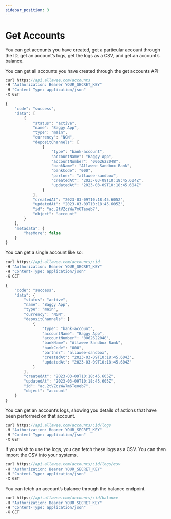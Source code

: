 ```yaml
---
sidebar_position: 3
---
```


# Get Accounts

You can get accounts you have created, get a particular account through the ID, get an account’s logs, get the logs as a CSV, and get an account’s balance.

You can get all accounts you have created through the get accounts API:

```js title="Sample Request"
curl https://api.allawee.com/accounts
-H "Authorization: Bearer YOUR_SECRET_KEY"
-H "Content-Type: application/json"
-X GET
```

```js title="Sample Success Response"
{
    "code": "success",
    "data": [
        {
            "status": "active",
            "name": "Baggy App",
            "type": "main",
            "currency": "NGN",
            "depositChannels": [
                {
                    "type": "bank-account",
                    "accountName": "Baggy App",
                    "accountNumber": "0062622048",
                    "bankName": "Allawee Sandbox Bank",
                    "bankCode": "000",
                    "partner": "allawee-sandbox",
                    "createdAt": "2023-03-09T10:18:45.604Z",
                    "updatedAt": "2023-03-09T10:18:45.604Z"
                }
            ],
            "createdAt": "2023-03-09T10:18:45.605Z",
            "updatedAt": "2023-03-09T10:18:45.605Z",
            "id": "ac.2tVZczWw7m6Teoeb7",
            "object": "account"
        }
    ],
    "metadata": {
        "hasMore": false
    }
}
```

You can get a single account like so:

```js title="Sample Request"
curl https://api.allawee.com/accounts/:id
-H "Authorization: Bearer YOUR_SECRET_KEY"
-H "Content-Type: application/json"
-X GET
```

```js title="Sample Success Response"
{
    "code": "success",
    "data": {
        "status": "active",
        "name": "Baggy App",
        "type": "main",
        "currency": "NGN",
        "depositChannels": [
            {
                "type": "bank-account",
                "accountName": "Baggy App",
                "accountNumber": "0062622048",
                "bankName": "Allawee Sandbox Bank",
                "bankCode": "000",
                "partner": "allawee-sandbox",
                "createdAt": "2023-03-09T10:18:45.604Z",
                "updatedAt": "2023-03-09T10:18:45.604Z"
            }
        ],
        "createdAt": "2023-03-09T10:18:45.605Z",
        "updatedAt": "2023-03-09T10:18:45.605Z",
        "id": "ac.2tVZczWw7m6Teoeb7",
        "object": "account"
    }
}
```

You can get an account’s logs, showing you details of actions that have been performed on that account.

```js title="Sample Request"
curl https://api.allawee.com/accounts/:id/logs
-H "Authorization: Bearer YOUR_SECRET_KEY"
-H "Content-Type: application/json"
-X GET
```

If you wish to use the logs, you can fetch these logs as a CSV. You can then import the CSV into your systems.

```js title="Sample Request"
curl https://api.allawee.com/accounts/:id/logs/csv
-H "Authorization: Bearer YOUR_SECRET_KEY"
-H "Content-Type: application/json"
-X GET
```

You can fetch an account’s balance through the balance endpoint.

```js title="Sample Request"
curl https://api.allawee.com/accounts/:id/balance
-H "Authorization: Bearer YOUR_SECRET_KEY"
-H "Content-Type: application/json"
-X GET
```